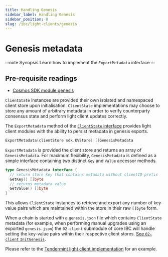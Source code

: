 ```yaml
---
title: Handling Genesis
sidebar_label: Handling Genesis
sidebar_position: 8
slug: /ibc/light-clients/genesis
---
```



# Genesis metadata

:::note Synopsis
Learn how to implement the `ExportMetadata` interface
:::

## Pre-requisite readings

- [Cosmos SDK module genesis](https://docs.cosmos.network/v0.47/building-modules/genesis)

`ClientState` instances are provided their own isolated and namespaced client store upon initialisation. `ClientState` implementations may choose to store any amount of arbitrary metadata in order to verify counterparty consensus state and perform light client updates correctly.

The `ExportMetadata` method of the [`ClientState` interface](https://github.com/cosmos/ibc-go/blob/v7.0.0/modules/core/exported/client.go#L47) provides light client modules with the ability to persist metadata in genesis exports.

```go
ExportMetadata(clientStore sdk.KVStore) []GenesisMetadata
```

`ExportMetadata` is provided the client store and returns an array of `GenesisMetadata`. For maximum flexibility, `GenesisMetadata` is defined as a simple interface containing two distinct `Key` and `Value` accessor methods.

```go
type GenesisMetadata interface {
  // return store key that contains metadata without clientID-prefix
  GetKey() []byte
  // returns metadata value
  GetValue() []byte
}
```

This allows `ClientState` instances to retrieve and export any number of key-value pairs which are maintained within the store in their raw `[]byte` form.

When a chain is started with a `genesis.json` file which contains `ClientState` metadata (for example, when performing manual upgrades using an exported `genesis.json`) the `02-client` submodule of core IBC will handle setting the key-value pairs within their respective client stores. [See `02-client` `InitGenesis`](https://github.com/cosmos/ibc-go/blob/v7.0.0/modules/core/02-client/genesis.go#L18-L22).

Please refer to the [Tendermint light client implementation](https://github.com/cosmos/ibc-go/blob/v7.0.0/modules/light-clients/07-tendermint/genesis.go#L12) for an example.
